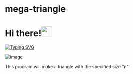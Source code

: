 # mega-triangle

# Hi there!<img src="https://github.com/blackcater/blackcater/raw/main/images/Hi.gif" height="32"/></h1>

<a href="https://git.io/typing-svg"><img src="https://readme-typing-svg.herokuapp.com?font=Jersey+20&size=40&pause=1000&random=false&width=435&lines=This+is+an+example%3A" alt="Typing SVG" /></a>

![image](https://github.com/retroorb/mega-triangle/assets/165820499/b904ba0d-e0ee-4bdd-ae17-0207a3299dce)




This program will make a triangle with the specified size "n"

